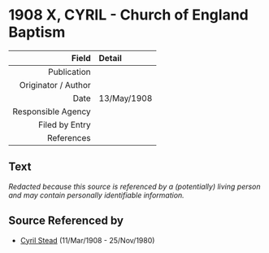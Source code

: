 ﻿---
layout: page
permalink: /sources/s48079579
---

# 1908 X, CYRIL - Church of England Baptism

Field | Detail
---:|:---
Publication | 
Originator / Author | 
Date | 13/May/1908
Responsible Agency | 
Filed by Entry | 
References | 

## Text

_Redacted because this source is referenced by a (potentially) living person and may contain personally identifiable information._

## Source Referenced by

* [Cyril Stead](../people/@61214710@-cyril-stead-b1908-3-11-d1980-11-25.md) (11/Mar/1908 - 25/Nov/1980)
